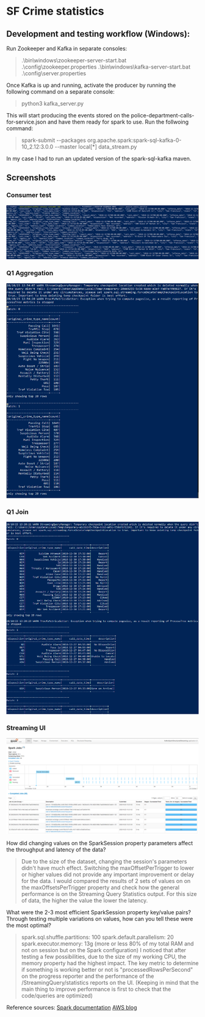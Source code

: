 # SF Crime statistics

## Development and testing workflow (Windows):

Run Zookeeper and Kafka in separate consoles:
>.\bin\windows\zookeeper-server-start.bat .\config\zookeeper.properties 
>.\bin\windows\kafka-server-start.bat .\config\server.properties 

Once Kafka is up and running, activate the producer by running the following command on a separate console:
>python3 kafka_server.py

This will start producing the events stored on the police-department-calls-for-service.json and have them ready for spark to use.
Run the follwoing command:

>spark-submit --packages org.apache.spark:spark-sql-kafka-0-10_2.12:3.0.0 --master local[*] data_stream.py

In my case I had to run an updated version of the spark-sql-kafka maven.

## Screenshots 
### Consumer test
![Consumer test](https://github.com/johan855/sf_crime_statistics/blob/master/screenshots/consumer_test.png?raw=true "Consumer test")


### Q1 Aggregation
![Q1 Aggregation](https://github.com/johan855/sf_crime_statistics/blob/master/screenshots/Q1.png?raw=true "Q1 Aggregation")


### Q1 Join
![Q1 Join](https://github.com/johan855/sf_crime_statistics/blob/master/screenshots/Q2.png?raw=true "Q1 Join")


### Streaming UI
![Streaming UI](https://github.com/johan855/sf_crime_statistics/blob/master/screenshots/Streaming_UI.png?raw=true "Streaming UI")



How did changing values on the SparkSession property parameters affect the throughput and latency of the data?
> Due to the size of the dataset, changing the session's parameters didn't have much effect.
> Switching the maxOffsetPerTrigger to lower or higher values did not provide any important improvement or delay for the data.
> I would compared the results of 2 sets of values on on the maxOffsetsPerTrigger property and check how the general performance is on the Streaming Query Statistics
> output.
> For this size of data, the higher the value the lower the latency.

What were the 2-3 most efficient SparkSession property key/value pairs? Through testing multiple variations on values, how can you tell these were the most optimal?
> spark.sql.shuffle.partitions: 100
> spark.default.parallelism: 20
> spark.executor.memory: 13g  (more or less 80% of my total RAM and not on session but on the Spark configuration)
> I noticed that after testing a few possibilities, due to the size of my working CPU, the memory property had the highest impact.
> The key metric to determine if something is working better or not is "processedRowsPerSecond" on the progress reporter
> and the performance of the /StreamingQuery/statistics reports on the UI. (Keeping in mind that the main thing to improve performance is first to check that the code/queries are optimized)

Reference sources: 
[Spark documentation](https://spark.apache.org/docs/latest/sql-performance-tuning.html)
[AWS blog](https://aws.amazon.com/fr/blogs/big-data/best-practices-for-successfully-managing-memory-for-apache-spark-applications-on-amazon-emr)




